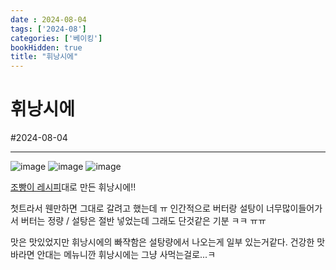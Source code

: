```yaml
---
date : 2024-08-04
tags: ['2024-08']
categories: ['베이킹']
bookHidden: true
title: "휘낭시에"
---
```


# 휘낭시에

#2024-08-04

---

![image](https://github.com/user-attachments/assets/8d292b27-a352-4406-8d75-152c04ba0bb2)
![image](https://github.com/user-attachments/assets/d66e23f4-2539-49ae-8c55-2be4b3a7dce2)
![image](https://github.com/user-attachments/assets/c91df305-c8d6-4b45-a139-93db0fe0b1c4)

[조빵이 레시피](https://www.youtube.com/watch?v=hF5PYrwnFoU)대로 만든 휘낭시에!!

첫트라서 웬만하면 그대로 갈려고 했는데 ㅠ 인간적으로 버터랑 설탕이 너무많이들어가서 버터는 정량 / 설탕은 절반 넣었는데 그래도 단것같은 기분 ㅋㅋ ㅠㅠ

맛은 맛있었지만 휘낭시에의 빠쟉함은 설탕량에서 나오는게 일부 있는거같다. 건강한 맛 바라면 안대는 메뉴니깐 휘낭시에는 그냥 사먹는걸로...ㅋ
